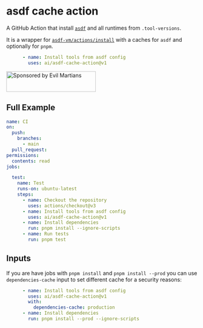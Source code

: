# asdf cache action

A GitHub Action that install [`asdf`] and all runtimes from `.tool-versions`.

It is a wrapper for [`asdf-vm/actions/install`] with a caches for `asdf`
and optionally for `pnpm`.

[`asdf-vm/actions/install`]: https://github.com/asdf-vm/actions
[`asdf`]: https://github.com/asdf-vm/asdf

```yml
      - name: Install tools from asdf config
        uses: ai/asdf-cache-action@v1
```

<a href="https://evilmartians.com/?utm_source=nanoid">
  <img src="https://evilmartians.com/badges/sponsored-by-evil-martians.svg"
       alt="Sponsored by Evil Martians" width="236" height="54">
</a>


## Full Example

```yml
name: CI
on:
  push:
    branches:
      - main
  pull_request:
permissions:
  contents: read
jobs:

  test:
    name: Test
    runs-on: ubuntu-latest
    steps:
      - name: Checkout the repository
        uses: actions/checkout@v3
      - name: Install tools from asdf config
        uses: ai/asdf-cache-action@v1
      - name: Install dependencies
        run: pnpm install --ignore-scripts
      - name: Run tests
        run: pnpm test
```


## Inputs

If you are have jobs with `pnpm install` and `pnpm install --prod` you can use
`dependencies-cache` input to set different cache for a security reasons:

```yml
      - name: Install tools from asdf config
        uses: ai/asdf-cache-action@v1
        with:
          dependencies-cache: production
      - name: Install dependencies
        run: pnpm install --prod --ignore-scripts
```